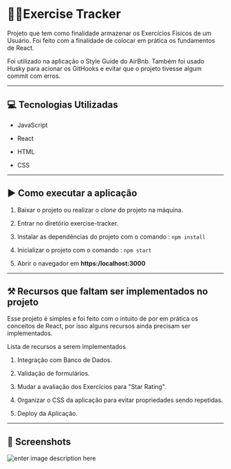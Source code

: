 
# 🏋️‍♂️Exercise Tracker

  

Projeto que tem como finalidade armazenar os Exercícios Físicos de um Usuário. Foi feito com a finalidade de colocar em prática os fundamentos de React.

  

Foi utilizado na aplicação o Style Guide do AirBnb. Também foi usado Husky para acionar os GitHooks e evitar que o projeto tivesse algum commit com erros.

  

---

  

## 💻 Tecnologias Utilizadas

  

- JavaScript

- React

- HTML

- CSS

  

---

  

## ▶️ Como executar a aplicação

  

1. Baixar o projeto ou realizar o _clone_ do projeto na máquina.

2. Entrar no diretório exercise-tracker.

3. Instalar as dependências do projeto com o comando : `npm install`

4. Inicializar o projeto com o comando : `npm start`

5. Abrir o navegador em **https:/localhost:3000**

  

---

  

## ⚒️ Recursos que faltam ser implementados no projeto

  

Esse projeto é simples e foi feito com o intuito de por em prática os conceitos de React, por isso alguns recursos ainda precisam ser implementados.

  

Lista de recursos a serem implementados

  

 1. Integração com Banco de Dados.

 2. Validação de formulários.

 3. Mudar a avaliação dos Exercícios para "Star Rating".

 4. Organizar o CSS da aplicação para evitar propriedades sendo repetidas.

 5. Deploy da Aplicação.

 ---
 [](https://emojipedia.org/camera-with-flash/)

## 📸 Screenshots
![enter image description here](https://i.ibb.co/tZXWVCM/1.png)